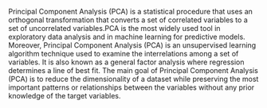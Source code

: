 Principal Component Analysis (PCA) is a statistical procedure that uses an orthogonal transformation that converts a set of correlated variables to a set of uncorrelated variables.PCA is the most widely used tool in exploratory data analysis and in machine learning for predictive models. Moreover, 
Principal Component Analysis (PCA) is an unsupervised learning algorithm technique used to examine the interrelations among a set of variables. It is also known as a general factor analysis where regression determines a line of best fit. 
The main goal of Principal Component Analysis (PCA) is to reduce the dimensionality of a dataset while preserving the most important patterns or relationships between the variables without any prior knowledge of the target variables. 
